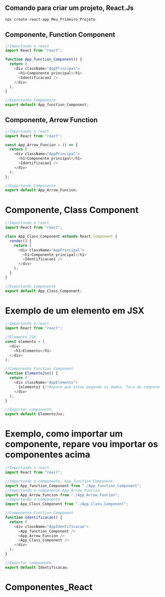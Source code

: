 ## Comando para criar um projeto, React.Js

```js
npx create-react-app Meu_Primeiro_Projeto
```

## Componente, Function Component

```js
//Importando o react
import React from "react";

function App_function_Component() {
  return (
    <div className="AppPrincipal">
      <h1>Componente principal</h1>
      <Identificacao1 />
    </div>
  );
}

//Exportando Componente
export default App_function_Component;
```

## Componente, Arrow Function

```js
//Importando o react
import React from "react";

const App_Arrow_Funcion = () => {
  return (
    <div className="AppPrincipal">
      <h1>Componente principal</h1>
      <Identificacao1 />
    </div>
  );
};

//Exportando Componente
export default App_Arrow_Funcion;
```

# Componente, Class Component

```js
//Importando o react
import React from "react";

class App_Class_Component extends React.Component {
  render() {
    return (
      <div className="AppPrincipal">
        <h1>Componente principal</h1>
        <Identificacao1 />
      </div>
    );
  }
}

//Exportando Componente
export default App_Class_Component;
```

# Exemplo de um elemento em JSX

```js
//Importando o react
import React from "react";

//Elemento JSX
const elemento = (
  <div>
    <h1>Elemento</h1>
  </div>
);

//Componente Function Component
function ElementoJsx() {
  return (
    <div className="AppElemento">
      {elemento} {/*Repare que estou pegando os dados, fora do componente*/}
    </div>
  );
}

//Exportar componente
export default ElementoJsx;
```

# Exemplo, como importar um componente, repare vou importar os componentes acima

```js
//Importando o react
import React from "react";

//Importando o componente, App_function_Component
import App_function_Component from "./App_function_Component";
//Importando o componente App_Arrow_Funcion
import App_Arrow_Funcion from "./App_Arrow_Funcion";
//Importando o componente
import App_Class_Component from "./App_Class_Component";

//Componente Function Component
function Identificacao() {
  return (
    <div className="AppIdentificacao">
      <App_function_Component />
      <App_Arrow_Funcion />
      <App_Class_Component />
    </div>
  );
}

//Exportar componente
export default Identificacao;
```
# Componentes_React

